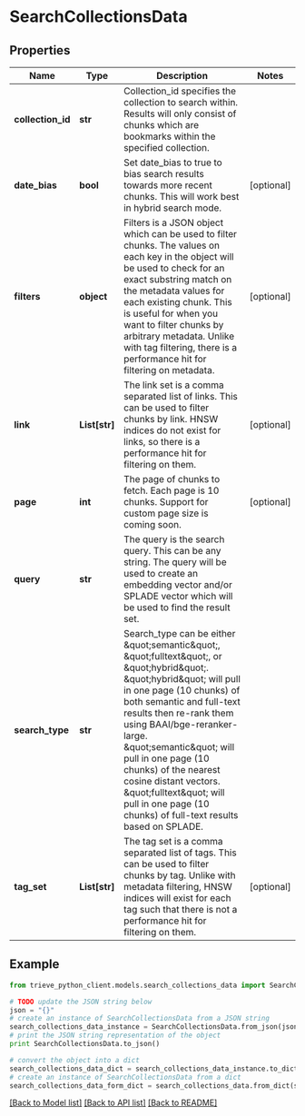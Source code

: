 # SearchCollectionsData


## Properties

Name | Type | Description | Notes
------------ | ------------- | ------------- | -------------
**collection_id** | **str** | Collection_id specifies the collection to search within. Results will only consist of chunks which are bookmarks within the specified collection. | 
**date_bias** | **bool** | Set date_bias to true to bias search results towards more recent chunks. This will work best in hybrid search mode. | [optional] 
**filters** | **object** | Filters is a JSON object which can be used to filter chunks. The values on each key in the object will be used to check for an exact substring match on the metadata values for each existing chunk. This is useful for when you want to filter chunks by arbitrary metadata. Unlike with tag filtering, there is a performance hit for filtering on metadata. | [optional] 
**link** | **List[str]** | The link set is a comma separated list of links. This can be used to filter chunks by link. HNSW indices do not exist for links, so there is a performance hit for filtering on them. | [optional] 
**page** | **int** | The page of chunks to fetch. Each page is 10 chunks. Support for custom page size is coming soon. | [optional] 
**query** | **str** | The query is the search query. This can be any string. The query will be used to create an embedding vector and/or SPLADE vector which will be used to find the result set. | 
**search_type** | **str** | Search_type can be either \&quot;semantic\&quot;, \&quot;fulltext\&quot;, or \&quot;hybrid\&quot;. \&quot;hybrid\&quot; will pull in one page (10 chunks) of both semantic and full-text results then re-rank them using BAAI/bge-reranker-large. \&quot;semantic\&quot; will pull in one page (10 chunks) of the nearest cosine distant vectors. \&quot;fulltext\&quot; will pull in one page (10 chunks) of full-text results based on SPLADE. | 
**tag_set** | **List[str]** | The tag set is a comma separated list of tags. This can be used to filter chunks by tag. Unlike with metadata filtering, HNSW indices will exist for each tag such that there is not a performance hit for filtering on them. | [optional] 

## Example

```python
from trieve_python_client.models.search_collections_data import SearchCollectionsData

# TODO update the JSON string below
json = "{}"
# create an instance of SearchCollectionsData from a JSON string
search_collections_data_instance = SearchCollectionsData.from_json(json)
# print the JSON string representation of the object
print SearchCollectionsData.to_json()

# convert the object into a dict
search_collections_data_dict = search_collections_data_instance.to_dict()
# create an instance of SearchCollectionsData from a dict
search_collections_data_form_dict = search_collections_data.from_dict(search_collections_data_dict)
```
[[Back to Model list]](../README.md#documentation-for-models) [[Back to API list]](../README.md#documentation-for-api-endpoints) [[Back to README]](../README.md)


